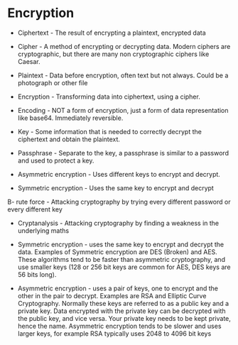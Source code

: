 # Encryption

- Ciphertext - The result of encrypting a plaintext, encrypted data

- Cipher - A method of encrypting or decrypting data. Modern ciphers are cryptographic, but there are many non cryptographic ciphers like Caesar.

- Plaintext - Data before encryption, often text but not always. Could be a photograph or other file

- Encryption - Transforming data into ciphertext, using a cipher.

- Encoding - NOT a form of encryption, just a form of data representation like base64. Immediately reversible.

- Key - Some information that is needed to correctly decrypt the ciphertext and obtain the plaintext.

- Passphrase - Separate to the key, a passphrase is similar to a password and used to protect a key.

- Asymmetric encryption - Uses different keys to encrypt and decrypt.

- Symmetric encryption - Uses the same key to encrypt and decrypt

B- rute force - Attacking cryptography by trying every different password or every different key

- Cryptanalysis - Attacking cryptography by finding a weakness in the underlying maths

- Symmetric encryption - uses the same key to encrypt and decrypt the data. Examples of Symmetric encryption are DES (Broken) and AES. These algorithms tend to be faster than asymmetric cryptography, and use smaller keys (128 or 256 bit keys are common for AES, DES keys are 56 bits long).

- Asymmetric encryption - uses a pair of keys, one to encrypt and the other in the pair to decrypt. Examples are RSA and Elliptic Curve Cryptography. Normally these keys are referred to as a public key and a private key. Data encrypted with the private key can be decrypted with the public key, and vice versa. Your private key needs to be kept private, hence the name. Asymmetric encryption tends to be slower and uses larger keys, for example RSA typically uses 2048 to 4096 bit keys
